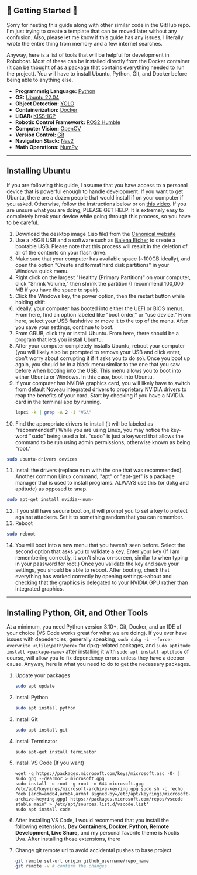 ## 🌟 Getting Started 🚀

Sorry for nesting this guide along with other similar code in the GitHub repo. I'm just trying to create a template that can be moved later without any confusion. Also, please let me know if this guide has any issues, I literally wrote the entire thing from memory and a few internet searches.

Anyway, here is a list of tools that will be helpful for development in Roboboat. Most of these can be installed directly from the Docker container (it can be thought of as a package that contains everything needed to run the project). You will have to install Ubuntu, Python, Git, and Docker before being able to anything else.

* **Programmnig Language:** [Python](https://www.python.org/downloads/)
* **OS:** [Ubuntu 22.04](https://www.releases.ubuntu.com/jammy/)
* **Object Detection:** [YOLO](https://docs.ultralytics.com/)
* **Containerization:** [Docker](https://docs.docker.com/: )
* **LiDAR:** [KISS-ICP](https://github.com/PRBonn/kiss-icp?tab=readme-ov-file)
* **Robotic Control Framework:** [ROS2 Humble](https://docs.ros.org/en/humble/index.html)
* **Computer Vision:** [OpenCV](https://docs.opencv.org/4.x/index.html)
* **Version Control:** [Git](https://git-scm.com/)
* **Navigation Stack:** [Nav2](https://docs.nav2.org/)
* **Math Operations:** [NumPy](https://numpy.org/doc/stable/)

---

## Installing Ubuntu

If you are following this guide, I assume that you have access to a personal device that is powerful enough to handle development. If you want to get Ubuntu, there are a dozen people that would install if on your computer if you asked. Otherwise, follow the instructions below or on [this video](https://www.youtube.com/watch?v=mXyN1aJYefc). If you are unsure what you are doing, PLEASE GET HELP. It is extremely easy to completely break your device while going through this process, so you have to be careful.

1. Download the desktop image (.iso file) from the [Canonical website](https://www.releases.ubuntu.com/jammy/)
2. Use a >5GB USB and a software such as [Balena Etcher](https://etcher.balena.io/) to create a bootable USB. Please note that this process will result in the deletion of all of the contents on your flash drive.
3. Make sure that your computer has available space (~100GB ideally), and open the option "Create and format hard disk partitions" in your Windows quick menu.
4. Right click on the largest "Healthy (Primary Partition)" on your computer, click "Shrink Volume," then shrink the partition (I recommend 100,000 MB if you have the space to spair).
5. Click the Windows key, the power option, then the restart button while holding shift.
6. Ideally, your computer has booted into either the UEFI or BIOS menus. From here, find an option labeled like "boot order," or "use device." From here, select your USB flashdrive or move it to the top of the menu. After you save your settings, continue to boot.
7. From GRUB, click try or install Ubuntu. From here, there should be a program that lets you install Ubuntu.
8. After your computer completely installs Ubuntu, reboot your computer (you will likely also be prompted to remove your USB and click enter, don't worry about corrupting it if it asks you to do so). Once you boot up again, you should be in a black menu similar to the one that you saw before when booting into the USB. This menu allows you to boot into either Ubuntu or Windows. In this case, boot into Ubuntu.
9. If your computer has NVIDIA graphics card, you will likely have to switch from default Noveau integrated drivers to proprietary NVIDIA drivers to reap the benefits of your card. Start by checking if you have a NVIDIA card in the terminal app by running.
   ```sh
   lspci -k | grep -A 2 -i "VGA"
   ```
10. Find the appropriate drivers to install (it will be labeled as "recommended") While you are using Linux, you may notice the key-word "sudo" being used a lot. "sudo" is just a keyword that allows the command to be run using admin permissions, otherwise known as being "root."
   ```sh
   sudo ubuntu-drivers devices
   ```
11. Install the drivers (replace num with the one that was recommended). Another common Linux command, "apt" or "apt-get" is a package manager that is used to install programs. ALWAYS use this (or dpkg and aptitude) as opposed to snap.
   ```sh
   sudo apt-get install nvidia-<num>
   ```
12. If you still have secure boot on, it will prompt you to set a key to protect against attackers. Set it to something random that you can remember.  
13. Reboot
   ```sh
   sudo reboot
   ```
14. You will boot into a new menu that you haven't seen before. Select the second option that asks you to validate a key. Enter your key (If I am remembering correctly, it won't show on-screen, similar to when typing in your password for root.) Once you validate the key and save your settings, you should be able to reboot. After booting, check that everything has worked correctly by opening settings→about and checking that the graphics is delegated to your NVIDIA GPU rather than integrated graphics.

---

## Installing Python, Git, and Other Tools

At a minimum, you need Python version 3.10+, Git, Docker, and an IDE of your choice (VS Code works great for what we are doing). If you ever have issues with depedencies, generally speaking, `sudo dpkg -i --force-overwrite <\file\path\here>` for dpkg-related packages, and `sudo aptitude install <package-name>` after installing it with `sudo apt install aptitude` of course, will allow you to fix dependency errors unless they have a deeper cause. Anyway, here is what you need to do to get the necessary packages.

1. Update your packages
   ```sh
   sudo apt update
   ```
2. Install Python
   ```sh
   sudo apt install python
   ```
3. Install Git
   ```sh
   sudo apt install git
   ```
4. Install Terminator
   ```
   sudo apt-get install terminator
   ```
5. Install VS Code (If you want)
   ```
   wget -q https://packages.microsoft.com/keys/microsoft.asc -O- | sudo gpg --dearmor > microsoft.gpg
   sudo install -o root -g root -m 644 microsoft.gpg /etc/apt/keyrings/microsoft-archive-keyring.gpg sudo sh -c 'echo "deb [arch=amd64,arm64,armhf signed-by=/etc/apt/keyrings/microsoft-archive-keyring.gpg] https://packages.microsoft.com/repos/vscode stable main" > /etc/apt/sources.list.d/vscode.list'
   sudo apt install code
   ```
6. After installing VS Code, I would recommend that you install the following extensions, **Dev Containers, Docker, Python, Remote Development, Live Share,** and my personal favorite theme is Noctis Uva. After installing those extensions, there





5. Change git remote url to avoid accidental pushes to base project
   ```sh
   git remote set-url origin github_username/repo_name
   git remote -v # confirm the changes
   ```